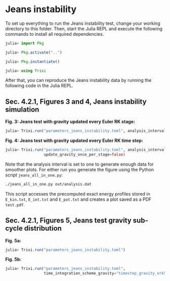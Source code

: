 # Jeans instability

To set up everything to run the Jeans instability test, change your working directory to this folder.
Then, start the Julia REPL and execute the following commands to install all required
dependencies.
```julia
julia> import Pkg

julia> Pkg.activate("..")

julia> Pkg.instantiate()

julia> using Trixi
```
After that, you can reproduce the Jeans instability data by running the following code in the Julia REPL.


## Sec. 4.2.1, Figures 3 and 4, Jeans instability simulation
**Fig. 3: Jeans test with gravity updated every Euler RK stage:**
```julia
julia> Trixi.run("parameters_jeans_instability.toml", analysis_interval=1)
```

**Fig. 4: Jeans test with gravity updated every Euler RK time step:**
```julia
julia> Trixi.run("parameters_jeans_instability.toml", analysis_interval=1,
                 update_gravity_once_per_stage=false)
```

Note that the analysis interval is set to one to generate enough data for smoother plots.
For either run you generate the figure using the Python script `jeans_all_in_one.py`:
```bash
./jeans_all_in_one.py out/analysis.dat
```
This script accesses the precomputed exact energy profiles stored in `E_kin.txt`,
`E_int.txt` and `E_pot.txt` and creates a plot saved as a PDF `test.pdf`.


## Sec. 4.2.1, Figures 5, Jeans test gravity sub-cycle distribution
**Fig. 5a:**
```julia
julia> Trixi.run("parameters_jeans_instability.toml")
```

**Fig. 5b:**
```julia
julia> Trixi.run("parameters_jeans_instability.toml",
                 time_integration_scheme_gravity="timestep_gravity_erk52_3Sstar!", cfl_gravity=1.2)
```
